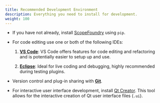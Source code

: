 ```yaml
---
title: Recommended Development Environment
description: Everything you need to install for development.
weight: 100
---
```


[anaconda_dl]: https://www.continuum.io/downloads
[Eclipse]: http://www.eclipse.org
[PyDev]: http://www.pydev.org
[conda_env]: http://conda.pydata.org/docs/using/envs.html
[install ScopeFoundry]: /docs/1_getting-started/
[Qt Creator]: https://www.qt.io/offline-installers

- If you have not already, install [ScopeFoundry](/docs/1_getting-started) using `pip`.

- For code editing use one or both of the following IDEs:
   1. [**VS Code**](/docs/100_development-environment/vs-code): VS Code offers features for code editing and refactoring and is potentially easier to setup up and use.
   
   2. [**Eclipse**](/docs/100_development-environment/setup-eclipse/): Ideal for live coding and debugging, highly recommended during testing plugins.
   
      
   
- Version control and plug-in sharing with [**Git**](/docs/100_development-environment/20_git/).

- For interactive user interface development, install [Qt Creator][Qt Creator]. This tool allows for the interactive creation of Qt user interface files (`.ui`).

